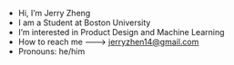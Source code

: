 - Hi, I’m Jerry Zheng
- I am a Student at Boston University
- I’m interested in Product Design and Machine Learning
- How to reach me ---> jerryzhen14@gmail.com
- Pronouns: he/him
